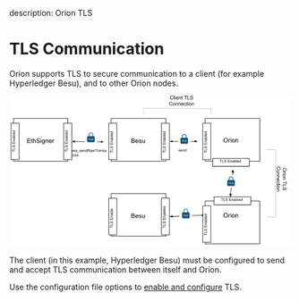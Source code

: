 description: Orion TLS 
<!--- END of page meta data -->

# TLS Communication

Orion supports TLS to secure communication to a client
(for example Hyperledger Besu), and to other Orion nodes.

![Orion TLS](../images/Orion_TLS.png)

The client (in this example, Hyperledger Besu) must be configured to send and
accept TLS communication between itself and Orion.

Use the configuration file options to
[enable and configure](../Tutorials/TLS.md) TLS.
